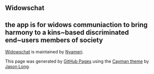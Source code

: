 <html lang="en-us">

<head>

<meta charset="UTF-8">

<title>Widowschat by Nyameri</title>

<meta name="viewport" content="width=device-width, initial-scale=1">

<link rel="stylesheet" type="text/css" href="stylesheets/normalize.css" media="screen">

<link href='https://fonts.googleapis.com/css?family=Open+Sans:400,700' rel='stylesheet' type='text/css'>

<link rel="stylesheet" type="text/css" href="stylesheets/stylesheet.css" media="screen">

<link rel="stylesheet" type="text/css" href="stylesheets/github-light.css" media="screen">

</head>

<body>

<section class="page-header">

<h1 class="project-name">Widowschat</h1>

<h2 class="project-tagline">the app is for widows communiaction to bring harmony to a kins~based discriminated end~users members of society</h2>

</a></a></a>

</section>



<section class="main-content">

<p><a href="https://form.myjotform.com/62631359577566/"<p>
<p><a href="https://form.myjotform.com/62631359577566/"</a></p>



<footer class="site-footer">

<span class="site-footer-owner"><a href="https://github.com/Nyameri/widowschat">Widowschat</a> is maintained by <a href="https://github.com/Nyameri">Nyameri</a>.</span>



<span class="site-footer-credits">This page was generated by <a href="https://pages.github.com">GitHub Pages</a> using the <a href="https://github.com/jasonlong/cayman-theme">Cayman theme</a> by <a href="https://twitter.com/jasonlong">Jason Long</a>.</span>

</footer>



</section>





</body>

</html>
